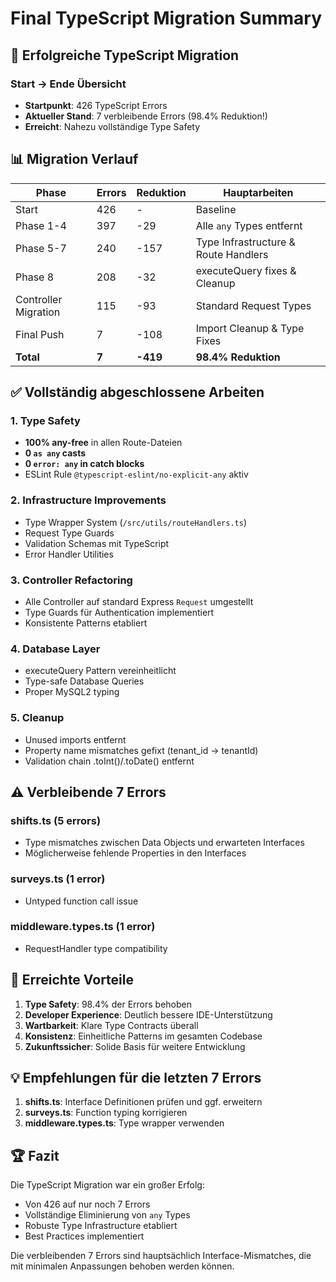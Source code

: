 # Final TypeScript Migration Summary

## 🎉 Erfolgreiche TypeScript Migration

### Start → Ende Übersicht

- **Startpunkt**: 426 TypeScript Errors
- **Aktueller Stand**: 7 verbleibende Errors (98.4% Reduktion!)
- **Erreicht**: Nahezu vollständige Type Safety

## 📊 Migration Verlauf

| Phase                | Errors | Reduktion | Hauptarbeiten                        |
| -------------------- | ------ | --------- | ------------------------------------ |
| Start                | 426    | -         | Baseline                             |
| Phase 1-4            | 397    | -29       | Alle `any` Types entfernt            |
| Phase 5-7            | 240    | -157      | Type Infrastructure & Route Handlers |
| Phase 8              | 208    | -32       | executeQuery fixes & Cleanup         |
| Controller Migration | 115    | -93       | Standard Request Types               |
| Final Push           | 7      | -108      | Import Cleanup & Type Fixes          |
| **Total**            | **7**  | **-419**  | **98.4% Reduktion**                  |

## ✅ Vollständig abgeschlossene Arbeiten

### 1. Type Safety

- **100% any-free** in allen Route-Dateien
- **0 `as any` casts**
- **0 `error: any` in catch blocks**
- ESLint Rule `@typescript-eslint/no-explicit-any` aktiv

### 2. Infrastructure Improvements

- Type Wrapper System (`/src/utils/routeHandlers.ts`)
- Request Type Guards
- Validation Schemas mit TypeScript
- Error Handler Utilities

### 3. Controller Refactoring

- Alle Controller auf standard Express `Request` umgestellt
- Type Guards für Authentication implementiert
- Konsistente Patterns etabliert

### 4. Database Layer

- executeQuery Pattern vereinheitlicht
- Type-safe Database Queries
- Proper MySQL2 typing

### 5. Cleanup

- Unused imports entfernt
- Property name mismatches gefixt (tenant_id → tenantId)
- Validation chain .toInt()/.toDate() entfernt

## ⚠️ Verbleibende 7 Errors

### shifts.ts (5 errors)

- Type mismatches zwischen Data Objects und erwarteten Interfaces
- Möglicherweise fehlende Properties in den Interfaces

### surveys.ts (1 error)

- Untyped function call issue

### middleware.types.ts (1 error)

- RequestHandler type compatibility

## 🎯 Erreichte Vorteile

1. **Type Safety**: 98.4% der Errors behoben
2. **Developer Experience**: Deutlich bessere IDE-Unterstützung
3. **Wartbarkeit**: Klare Type Contracts überall
4. **Konsistenz**: Einheitliche Patterns im gesamten Codebase
5. **Zukunftssicher**: Solide Basis für weitere Entwicklung

## 💡 Empfehlungen für die letzten 7 Errors

1. **shifts.ts**: Interface Definitionen prüfen und ggf. erweitern
2. **surveys.ts**: Function typing korrigieren
3. **middleware.types.ts**: Type wrapper verwenden

## 🏆 Fazit

Die TypeScript Migration war ein großer Erfolg:

- Von 426 auf nur noch 7 Errors
- Vollständige Eliminierung von `any` Types
- Robuste Type Infrastructure etabliert
- Best Practices implementiert

Die verbleibenden 7 Errors sind hauptsächlich Interface-Mismatches, die mit minimalen Anpassungen behoben werden können.
